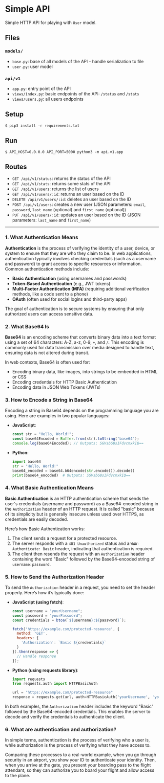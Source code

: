 # Simple API

Simple HTTP API for playing with `User` model.


## Files

### `models/`

- `base.py`: base of all models of the API - handle serialization to file
- `user.py`: user model

### `api/v1`

- `app.py`: entry point of the API
- `views/index.py`: basic endpoints of the API: `/status` and `/stats`
- `views/users.py`: all users endpoints


## Setup

```
$ pip3 install -r requirements.txt
```


## Run

```
$ API_HOST=0.0.0.0 API_PORT=5000 python3 -m api.v1.app
```


## Routes

- `GET /api/v1/status`: returns the status of the API
- `GET /api/v1/stats`: returns some stats of the API
- `GET /api/v1/users`: returns the list of users
- `GET /api/v1/users/:id`: returns an user based on the ID
- `DELETE /api/v1/users/:id`: deletes an user based on the ID
- `POST /api/v1/users`: creates a new user (JSON parameters: `email`, `password`, `last_name` (optional) and `first_name` (optional))
- `PUT /api/v1/users/:id`: updates an user based on the ID (JSON parameters: `last_name` and `first_name`)


----------------------------------------------------------------

### 1. What Authentication Means
**Authentication** is the process of verifying the identity of a user, device, or system to ensure that they are who they claim to be. In web applications, authentication typically involves checking credentials (such as a username and password) to grant access to specific resources or information. Common authentication methods include:

- **Basic Authentication** (using usernames and passwords)
- **Token-Based Authentication** (e.g., JWT tokens)
- **Multi-Factor Authentication (MFA)** (requiring additional verification methods, like a code sent to a phone)
- **OAuth** (often used for social logins and third-party apps)

The goal of authentication is to secure systems by ensuring that only authorized users can access sensitive data.

### 2. What Base64 Is
**Base64** is an encoding scheme that converts binary data into a text format using a set of 64 characters: A-Z, a-z, 0-9, `+`, and `/`. This encoding is commonly used for data transmission over media designed to handle text, ensuring data is not altered during transit.

In web contexts, Base64 is often used for:
- Encoding binary data, like images, into strings to be embedded in HTML or CSS
- Encoding credentials for HTTP Basic Authentication
- Encoding data in JSON Web Tokens (JWTs)

### 3. How to Encode a String in Base64
Encoding a string in Base64 depends on the programming language you are using. Here are examples in two popular languages:

- **JavaScript**:
  ```js
  const str = "Hello, World!";
  const base64Encoded = Buffer.from(str).toString('base64');
  console.log(base64Encoded); // Outputs: SGVsbG8sIFdvcmxkIQ==
  ```

- **Python**:
  ```python
  import base64
  str = "Hello, World!"
  base64_encoded = base64.b64encode(str.encode()).decode()
  print(base64_encoded)  # Outputs: SGVsbG8sIFdvcmxkIQ==
  ```

### 4. What Basic Authentication Means
**Basic Authentication** is an HTTP authentication scheme that sends the user's credentials (username and password) as a Base64-encoded string in the `Authorization` header of an HTTP request. It is called "basic" because of its simplicity but is generally insecure unless used over HTTPS, as credentials are easily decoded.

Here’s how Basic Authentication works:
1. The client sends a request for a protected resource.
2. The server responds with a `401 Unauthorized` status and a `WWW-Authenticate: Basic` header, indicating that authentication is required.
3. The client then resends the request with an `Authorization` header containing the word "Basic" followed by the Base64-encoded string of `username:password`.

### 5. How to Send the Authorization Header
To send the `Authorization` header in a request, you need to set the header properly. Here’s how it’s typically done:

- **JavaScript (using fetch)**:
  ```js
  const username = "yourUsername";
  const password = "yourPassword";
  const credentials = btoa(`${username}:${password}`);

  fetch('https://example.com/protected-resource', {
    method: 'GET',
    headers: {
      'Authorization': `Basic ${credentials}`
    }
  }).then(response => {
    // Handle response
  });
  ```

- **Python (using requests library)**:
  ```python
  import requests
  from requests.auth import HTTPBasicAuth

  url = "https://example.com/protected-resource"
  response = requests.get(url, auth=HTTPBasicAuth('yourUsername', 'yourPassword'))
  ```

In both examples, the `Authorization` header includes the keyword "Basic" followed by the Base64-encoded credentials. This enables the server to decode and verify the credentials to authenticate the client.

### 6. What are authentication and authorization?

In simple terms, authentication is the process of verifying who a user is, while authorization is the process of verifying what they have access to.

Comparing these processes to a real-world example, when you go through security in an airport, you show your ID to authenticate your identity. Then, when you arrive at the gate, you present your boarding pass to the flight attendant, so they can authorize you to board your flight and allow access to the plane.
